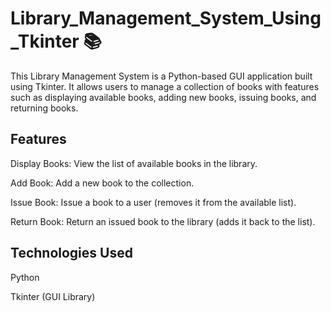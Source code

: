 # Library_Management_System_Using_Tkinter 📚
This Library Management System is a Python-based GUI application built using Tkinter. It allows users to manage a collection of books with features such as displaying available books, adding new books, issuing books, and returning books.

## Features
Display Books: View the list of available books in the library.

Add Book: Add a new book to the collection.

Issue Book: Issue a book to a user (removes it from the available list).

Return Book: Return an issued book to the library (adds it back to the list).
## Technologies Used
Python

Tkinter (GUI Library)
